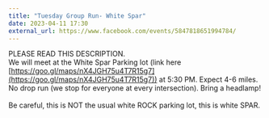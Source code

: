 ```yaml
---
title: "Tuesday Group Run- White Spar"
date: 2023-04-11 17:30
external_url: https://www.facebook.com/events/5847818651994784/
---
```

PLEASE READ THIS DESCRIPTION. <br>
  We will meet at the White Spar Parking lot (link here [https://goo.gl/maps/nX4JGH75u4T7R15g7](https://goo.gl/maps/nX4JGH75u4T7R15g7)) at 5&#58;30 PM. Expect 4-6 miles. No drop run (we stop for everyone at every intersection). Bring a headlamp! <br>
  <br>
  Be careful, this is NOT the usual white ROCK parking lot, this is white SPAR. <br>
  <br>
  
